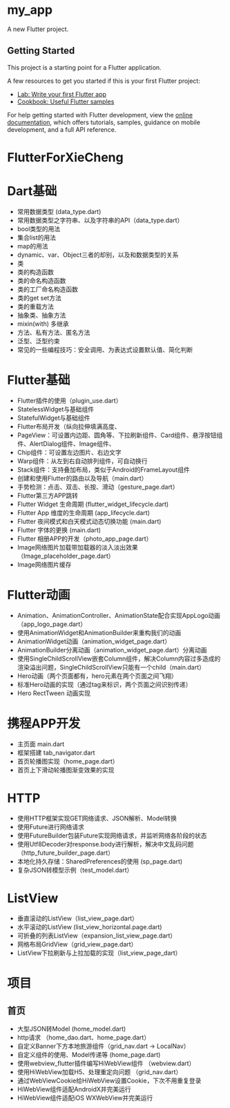 # my_app

A new Flutter project.

## Getting Started

This project is a starting point for a Flutter application.

A few resources to get you started if this is your first Flutter project:

- [Lab: Write your first Flutter app](https://docs.flutter.dev/get-started/codelab)
- [Cookbook: Useful Flutter samples](https://docs.flutter.dev/cookbook)

For help getting started with Flutter development, view the
[online documentation](https://docs.flutter.dev/), which offers tutorials,
samples, guidance on mobile development, and a full API reference.
# FlutterForXieCheng


# Dart基础
- 常用数据类型 (data_type.dart)
- 常用数据类型之字符串、以及字符串的API（data_type.dart）
- bool类型的用法
- 集合list的用法
- map的用法
- dynamic、var、Object三者的却别，以及和数据类型的关系
- 类
- 类的构造函数
- 类的命名构造函数
- 类的工厂命名构造函数
- 类的get set方法
- 类的重载方法
- 抽象类、抽象方法
- mixin(with) 多继承
- 方法、私有方法、匿名方法
- 泛型、泛型约束
- 常见的一些编程技巧：安全调用、为表达式设置默认值、简化判断

# Flutter基础
- Flutter插件的使用（plugin_use.dart）
- StatelessWidget与基础组件
- StatefulWidget与基础组件
- Flutter布局开发（纵向拉伸填满高度、
- PageView：可设置内边距、圆角等、下拉刷新组件、Card组件、悬浮按钮组件、AlertDialog组件、Image组件、
- Chip组件：可设置左边图片、右边文字
- Warp组件：从左到右自动排列组件，可自动换行
- Stack组件：支持叠加布局，类似于Android的FrameLayout组件
- 创建和使用Flutter的路由以及导航（main.dart）
- 手势检测：点击、双击、长按、滑动（gesture_page.dart）
- Flutter第三方APP跳转
- Flutter Widget 生命周期 (flutter_widget_lifecycle.dart)
- Flutter App 维度的生命周期 (app_lifecycle.dart)
- Flutter 夜间模式和白天模式动态切换功能 (main.dart)
- Flutter 字体的更换 (main.dart)
- Flutter 相册APP的开发（photo_app_page.dart）
- Image网络图片加载带加载器的淡入淡出效果（Image_placeholder_page.dart）
- Image网络图片缓存

# Flutter动画
- Animation、AnimationController、AnimationState配合实现AppLogo动画（app_logo_page.dart）
- 使用AnimationWidget和AnimationBuilder来重构我们的动画
- AnimationWidget动画（animation_widget_page.dart）
- AnimationBuilder分离动画（animation_widget_page.dart）分离动画
- 使用SingleChildScrollView嵌套Column组件，解决Column内容过多造成的渲染溢出问题，SingleChildScrollView只能有一个child（main.dart）
- Hero动画（两个页面都有，hero元素在两个页面之间飞翔）
- 标准Hero动画的实现（通过tag来标识，两个页面之间识别传递）
- Hero RectTween 动画实现

# 携程APP开发
- 主页面 main.dart
- 框架搭建 tab_navigator.dart
- 首页轮播图实现（home_page.dart）
- 首页上下滑动轮播图渐变效果的实现

# HTTP
- 使用HTTP框架实现GET网络请求、JSON解析、Model转换
- 使用Future进行网络请求
- 使用FutureBuilder包装Future实现网络请求，并监听网络各阶段的状态
- 使用Utf8Decoder对response.body进行解析，解决中文乱码问题（http_future_builder_page.dart）
- 本地化持久存储：SharedPreferences的使用 (sp_page.dart)
- 复杂JSON转模型示例（test_model.dart）

# ListView
- 垂直滚动的ListView（list_view_page.dart）
- 水平滚动的ListView (list_view_horizontal.page.dart)
- 可折叠的列表ListView（expansion_list_view_page.dart）
- 网格布局GridView（grid_view_page.dart）
- ListView下拉刷新与上拉加载的实现（list_view_page_dart）

# 项目
## 首页
- 大型JSON转Model (home_model.dart)
- http请求 （home_dao.dart、home_page.dart）
- 自定义Banner下方本地旅游组件（grid_nav.dart -> LocalNav）
- 自定义组件的使用、Model传递等 (home_page.dart)
- 使用webview_flutter插件编写HiWebView组件 （webview.dart）
- 使用HiWebView加载H5、处理重定向问题 （grid_nav.dart）
- 通过WebViewCookie给HiWebView设置Cookie，下次不用重复登录
- HiWebView组件适配AndroidX并完美运行
- HiWebView组件适配iOS WXWebView并完美运行
